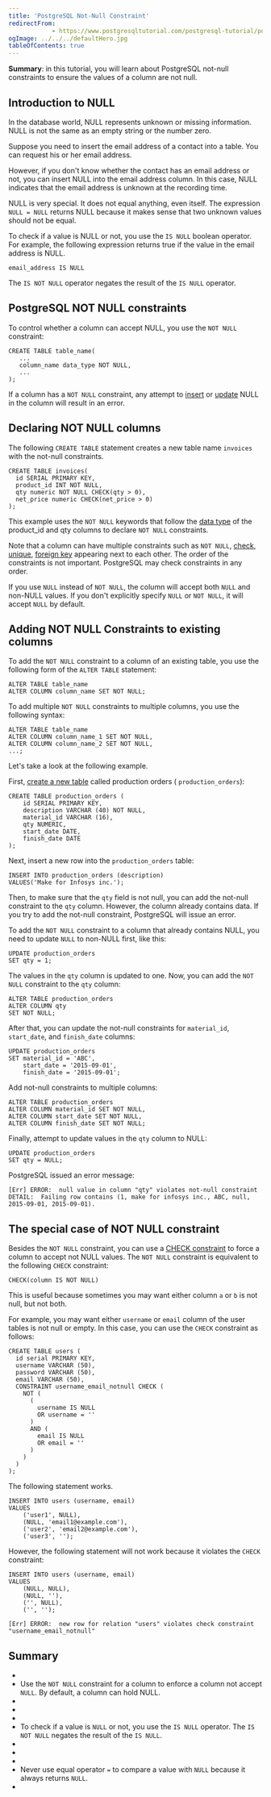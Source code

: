```yaml
---
title: 'PostgreSQL Not-Null Constraint'
redirectFrom: 
            - https://www.postgresqltutorial.com/postgresql-tutorial/postgresql-not-null-constraint/
ogImage: ../../../defaultHero.jpg
tableOfContents: true
---
```

<!-- wp:paragraph -->

**Summary**: in this tutorial, you will learn about PostgreSQL not-null constraints to ensure the values of a column are not null.

<!-- /wp:paragraph -->

<!-- wp:heading -->

## Introduction to NULL

<!-- /wp:heading -->

<!-- wp:paragraph -->

In the database world, NULL represents unknown or missing information. NULL is not the same as an empty string or the number zero.

<!-- /wp:paragraph -->

<!-- wp:paragraph -->

Suppose you need to insert the email address of a contact into a table. You can request his or her email address.

<!-- /wp:paragraph -->

<!-- wp:paragraph -->

However, if you don't know whether the contact has an email address or not, you can insert NULL into the email address column. In this case, NULL indicates that the email address is unknown at the recording time.

<!-- /wp:paragraph -->

<!-- wp:paragraph -->

NULL is very special. It does not equal anything, even itself. The expression `NULL = NULL` returns NULL because it makes sense that two unknown values should not be equal.

<!-- /wp:paragraph -->

<!-- wp:paragraph -->

To check if a value is NULL or not, you use the `IS NULL` boolean operator. For example, the following expression returns true if the value in the email address is NULL.

<!-- /wp:paragraph -->

<!-- wp:code -->

```
email_address IS NULL
```

<!-- /wp:code -->

<!-- wp:paragraph -->

The `IS NOT NULL` operator negates the result of the `IS NULL` operator.

<!-- /wp:paragraph -->

<!-- wp:heading -->

## PostgreSQL NOT NULL constraints

<!-- /wp:heading -->

<!-- wp:paragraph -->

To control whether a column can accept NULL, you use the `NOT NULL` constraint:

<!-- /wp:paragraph -->

<!-- wp:code -->

```
CREATE TABLE table_name(
   ...
   column_name data_type NOT NULL,
   ...
);
```

<!-- /wp:code -->

<!-- wp:paragraph -->

If a column has a `NOT NULL` constraint, any attempt to [insert](https://www.postgresqltutorial.com/postgresql-tutorial/postgresql-insert/) or [update](https://www.postgresqltutorial.com/postgresql-tutorial/postgresql-update/) NULL in the column will result in an error.

<!-- /wp:paragraph -->

<!-- wp:heading -->

## Declaring NOT NULL columns

<!-- /wp:heading -->

<!-- wp:paragraph -->

The following `CREATE TABLE` statement creates a new table name `invoices` with the not-null constraints.

<!-- /wp:paragraph -->

<!-- wp:code {"language":"sql"} -->

```
CREATE TABLE invoices(
  id SERIAL PRIMARY KEY,
  product_id INT NOT NULL,
  qty numeric NOT NULL CHECK(qty > 0),
  net_price numeric CHECK(net_price > 0)
);
```

<!-- /wp:code -->

<!-- wp:paragraph -->

This example uses the `NOT NULL` keywords that follow the [data type](https://www.postgresqltutorial.com/postgresql-tutorial/postgresql-data-types/) of the product_id and qty columns to declare `NOT NULL` constraints.

<!-- /wp:paragraph -->

<!-- wp:paragraph -->

Note that a column can have multiple constraints such as `NOT NULL`, [check](https://www.postgresqltutorial.com/postgresql-tutorial/postgresql-check-constraint/), [unique](https://www.postgresqltutorial.com/postgresql-tutorial/postgresql-unique-constraint/), [foreign key](https://www.postgresqltutorial.com/postgresql-tutorial/postgresql-foreign-key/) appearing next to each other. The order of the constraints is not important. PostgreSQL may check constraints in any order.

<!-- /wp:paragraph -->

<!-- wp:paragraph -->

If you use `NULL` instead of `NOT NULL`, the column will accept both `NULL` and non-NULL values. If you don't explicitly specify `NULL` or `NOT NULL`, it will accept `NULL` by default.

<!-- /wp:paragraph -->

<!-- wp:heading -->

## Adding NOT NULL Constraints to existing columns

<!-- /wp:heading -->

<!-- wp:paragraph -->

To add the `NOT NULL` constraint to a column of an existing table, you use the following form of the `ALTER TABLE` statement:

<!-- /wp:paragraph -->

<!-- wp:code {"language":"sql"} -->

```
ALTER TABLE table_name
ALTER COLUMN column_name SET NOT NULL;
```

<!-- /wp:code -->

<!-- wp:paragraph -->

To add multiple `NOT NULL` constraints to multiple columns, you use the following syntax:

<!-- /wp:paragraph -->

<!-- wp:code {"language":"sql"} -->

```
ALTER TABLE table_name
ALTER COLUMN column_name_1 SET NOT NULL,
ALTER COLUMN column_name_2 SET NOT NULL,
...;
```

<!-- /wp:code -->

<!-- wp:paragraph -->

Let's take a look at the following example.

<!-- /wp:paragraph -->

<!-- wp:paragraph -->

First, [create a new table](https://www.postgresqltutorial.com/postgresql-tutorial/postgresql-create-table/) called production orders ( `production_orders`):

<!-- /wp:paragraph -->

<!-- wp:code {"language":"sql"} -->

```
CREATE TABLE production_orders (
	id SERIAL PRIMARY KEY,
	description VARCHAR (40) NOT NULL,
	material_id VARCHAR (16),
	qty NUMERIC,
	start_date DATE,
	finish_date DATE
);
```

<!-- /wp:code -->

<!-- wp:paragraph -->

Next, insert a new row into the `production_orders` table:

<!-- /wp:paragraph -->

<!-- wp:code {"language":"sql"} -->

```
INSERT INTO production_orders (description)
VALUES('Make for Infosys inc.');
```

<!-- /wp:code -->

<!-- wp:paragraph -->

Then, to make sure that the `qty` field is not null, you can add the not-null constraint to the `qty` column. However, the column already contains data. If you try to add the not-null constraint, PostgreSQL will issue an error.

<!-- /wp:paragraph -->

<!-- wp:paragraph -->

To add the `NOT NULL` constraint to a column that already contains NULL, you need to update `NULL` to non-NULL first, like this:

<!-- /wp:paragraph -->

<!-- wp:code {"language":"sql"} -->

```
UPDATE production_orders
SET qty = 1;
```

<!-- /wp:code -->

<!-- wp:paragraph -->

The values in the `qty` column is updated to one. Now, you can add the `NOT NULL` constraint to the `qty` column:

<!-- /wp:paragraph -->

<!-- wp:code {"language":"sql"} -->

```
ALTER TABLE production_orders
ALTER COLUMN qty
SET NOT NULL;
```

<!-- /wp:code -->

<!-- wp:paragraph -->

After that, you can update the not-null constraints for `material_id`, `start_date`, and `finish_date` columns:

<!-- /wp:paragraph -->

<!-- wp:code {"language":"sql"} -->

```
UPDATE production_orders
SET material_id = 'ABC',
    start_date = '2015-09-01',
    finish_date = '2015-09-01';
```

<!-- /wp:code -->

<!-- wp:paragraph -->

Add not-null constraints to multiple columns:

<!-- /wp:paragraph -->

<!-- wp:code {"language":"sql"} -->

```
ALTER TABLE production_orders
ALTER COLUMN material_id SET NOT NULL,
ALTER COLUMN start_date SET NOT NULL,
ALTER COLUMN finish_date SET NOT NULL;
```

<!-- /wp:code -->

<!-- wp:paragraph -->

Finally, attempt to update values in the `qty` column to NULL:

<!-- /wp:paragraph -->

<!-- wp:code {"language":"sql"} -->

```
UPDATE production_orders
SET qty = NULL;
```

<!-- /wp:code -->

<!-- wp:paragraph -->

PostgreSQL issued an error message:

<!-- /wp:paragraph -->

<!-- wp:code -->

```
[Err] ERROR:  null value in column "qty" violates not-null constraint
DETAIL:  Failing row contains (1, make for infosys inc., ABC, null, 2015-09-01, 2015-09-01).
```

<!-- /wp:code -->

<!-- wp:heading -->

## The special case of NOT NULL constraint

<!-- /wp:heading -->

<!-- wp:paragraph -->

Besides the `NOT NULL` constraint, you can use a [CHECK constraint](https://www.postgresqltutorial.com/postgresql-tutorial/postgresql-check-constraint/) to force a column to accept not NULL values. The `NOT NULL` constraint is equivalent to the following `CHECK` constraint:

<!-- /wp:paragraph -->

<!-- wp:code {"language":"sql"} -->

```
CHECK(column IS NOT NULL)
```

<!-- /wp:code -->

<!-- wp:paragraph -->

This is useful because sometimes you may want either column `a` or `b` is not null, but not both.

<!-- /wp:paragraph -->

<!-- wp:paragraph -->

For example, you may want either `username` or `email` column of the user tables is not null or empty. In this case, you can use the `CHECK` constraint as follows:

<!-- /wp:paragraph -->

<!-- wp:code {"language":"sql"} -->

```
CREATE TABLE users (
  id serial PRIMARY KEY,
  username VARCHAR (50),
  password VARCHAR (50),
  email VARCHAR (50),
  CONSTRAINT username_email_notnull CHECK (
    NOT (
      (
        username IS NULL
        OR username = ''
      )
      AND (
        email IS NULL
        OR email = ''
      )
    )
  )
);
```

<!-- /wp:code -->

<!-- wp:paragraph -->

The following statement works.

<!-- /wp:paragraph -->

<!-- wp:code {"language":"sql"} -->

```
INSERT INTO users (username, email)
VALUES
	('user1', NULL),
	(NULL, 'email1@example.com'),
	('user2', 'email2@example.com'),
	('user3', '');
```

<!-- /wp:code -->

<!-- wp:paragraph -->

However, the following statement will not work because it violates the `CHECK` constraint:

<!-- /wp:paragraph -->

<!-- wp:code {"language":"sql"} -->

```
INSERT INTO users (username, email)
VALUES
	(NULL, NULL),
	(NULL, ''),
	('', NULL),
	('', '');
```

<!-- /wp:code -->

<!-- wp:code -->

```
[Err] ERROR:  new row for relation "users" violates check constraint "username_email_notnull"
```

<!-- /wp:code -->

<!-- wp:heading -->

## Summary

<!-- /wp:heading -->

<!-- wp:list -->

- <!-- wp:list-item -->
- Use the `NOT NULL` constraint for a column to enforce a column not accept `NULL`. By default, a column can hold NULL.
- <!-- /wp:list-item -->
-
- <!-- wp:list-item -->
- To check if a value is `NULL` or not, you use the `IS NULL` operator. The `IS NOT NULL` negates the result of the `IS NULL`.
- <!-- /wp:list-item -->
-
- <!-- wp:list-item -->
- Never use equal operator `=` to compare a value with `NULL` because it always returns `NULL`.
- <!-- /wp:list-item -->

<!-- /wp:list -->

